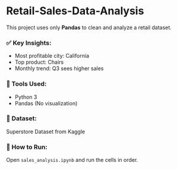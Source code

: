 # Retail-Sales-Data-Analysis

This project uses only **Pandas** to clean and analyze a retail dataset.

### ✅ Key Insights:
- Most profitable city: California
- Top product: Chairs
- Monthly trend: Q3 sees higher sales

### 🔧 Tools Used:
- Python 3
- Pandas (No visualization)

### 📁 Dataset:
Superstore Dataset from Kaggle

### 🚀 How to Run:
Open `sales_analysis.ipynb` and run the cells in order.
